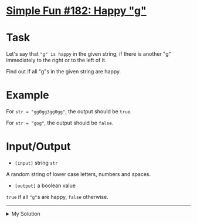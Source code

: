 # [Simple Fun #182: Happy "g"](https://www.codewars.com/kata/58bcd27b7288983803000002)

# Task

Let's say that `"g" is happy` in the given string, if there is another "g" immediately to the right or to the left of it.

Find out if all "g"s in the given string are happy.

# Example

For `str = "gg0gg3gg0gg"`, the output should be `true`.

For `str = "gog"`, the output should be `false`.

# Input/Output

- `[input]` string `str`

A random string of lower case letters, numbers and spaces.

- `[output]` a boolean value

`true` if all `"g"`s are happy, `false` otherwise.

---

<details><summary>My Solution</summary>

```js
function gHappy(str) {
  for (let i = 0; i < str.length; i++) {
    if (str[i] === 'g' && str[i - 1] !== 'g' && str[i + 1] !== 'g') return false
  }

  return true
}
```

</details>
